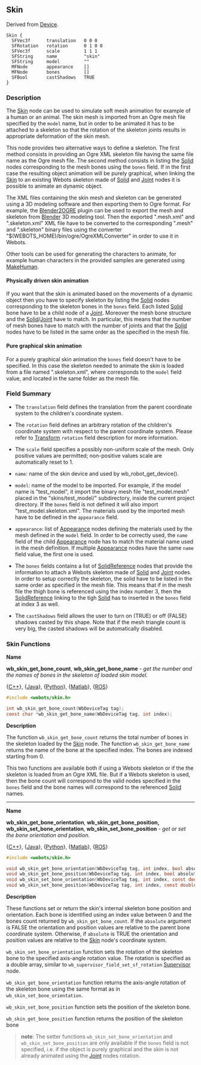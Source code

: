 ## Skin

Derived from [Device](device.md).

```
Skin {
  SFVec3f      translation   0 0 0
  SFRotation   rotation      0 1 0 0
  SFVec3f      scale         1 1 1
  SFString     name          "skin"
  SFString     model         ""
  MFNode       appearance    []
  MFNode       bones         []
  SFBool       castShadows   TRUE
}
```

### Description

The [Skin](#skin) node can be used to simulate soft mesh animation for example of a human or an animal.
The skin mesh is imported from an Ogre mesh file specified by the `model` name,
but in order to be animated it has to be attached to a skeleton so that the rotation of the skeleton joints results in appropriate deformation of the skin mesh.

This node provides two alternative ways to define a skeleton.
The first method consists in providing an Ogre XML skeleton file having the same file name as the Ogre mesh file.
The second method consists in listing the [Solid](#solid.md) nodes corresponding to the mesh bones using the `bones` field.
If in the first case the resulting object animation will be purely graphical, when linking the [Skin](#skin) to an existing Webots skeleton made of [Solid](#solid.md) and [Joint](#joint.md) nodes it is possible to animate an dynamic object.

The XML files containing the skin mesh and skeleton can be generated using a 3D modeling software and then exporting them to Ogre format.
For example, the [Blender2OGRE](https://bitbucket.org/iboshkov/blender2ogre) plugin can be used to export the mesh and skeleton from [Blender](https://www.blender.org/) 3D modeling tool.
Then the exported ".mesh.xml" and ".skeleton.xml" XML file have to be converted to the corresponding ".mesh" and ".skeleton" binary files using the converter "$(WEBOTS\_HOME)/bin/ogre/OgreXMLConverter" in order to use it in Webots.

Other tools can be used for generating the characters to animate, for example human characters in the provided samples are generated using [MakeHuman](http://www.makehuman.org/).

#### Physically driven skin animation

If you want that the skin is animated based on the movements of a dynamic object then you have to specify skeleton by listing the [Solid](#solid.md) nodes corresponding to the skeleton bones in the `bones` field.
Each listed [Solid](#solid.md) bone have to be a child node of a [Joint](#joint.md).
Moreover the mesh bone structure and the [Solid](#solid.md)/[Joint](#joint.md) have to match.
In particular, this means that the number of mesh bones have to match with the number of joints and
that the [Solid](#solid.md) nodes have to be listed in the same order as the specified in the mesh file.

#### Pure graphical skin animation

For a purely graphical skin animation the `bones` field doesn't have to be specified.
In this case the skeleton needed to animate the skin is loaded from a file named "<modelName>.skeleton.xml", where <modelName> corresponds to the `model` field value, and located in the same folder as the mesh file.

### Field Summary

- The `translation` field defines the translation from the parent coordinate system to the children's coordinate system.

- The `rotation` field defines an arbitrary rotation of the children's coordinate system with respect to the parent coordinate system.
Please refer to [Transform](#transform.md) `rotation` field description for more information.

- The `scale` field specifies a possibly non-uniform scale of the mesh. Only positive values are permitted; non-positive values scale are automatically reset to 1.

- `name`: name of the skin device and used by wb_robot_get_device().

- `model`: name of the model to be imported.
For example, if the model name is "test_model", it import the binary mesh file "test_model.mesh" placed in the "skins/test_model/" subdirectory, inside the current project directory. If the `bones` field is not defined it will also import "test_model.skeleton.xml".
The materials used by the imported mesh have to be defined in the `appearance` field.

- `appearance`: list of [Appearance](#appearance.md) nodes defining the materials used by the mesh defined in the `model` field.
In order to be correctly used, the `name` field of the child [Appearance](#appearance.md) node has to match the material name used in the mesh definition.
If multiple [Appearance](#appearance.md) nodes have the same `name` field value, the first one is used.

- The `bones` fields contains a list of [SolidReference](#solidreference.md) nodes that provide the information to attach a Webots skeleton made of [Solid](#solid.md) and [Joint](#joint.md) nodes.
In order to setup correctly the skeleton, the solid have to be listed in the same order as specified in the mesh file.
This means that if in the mesh file the thigh bone is referenced using the index number 3, then the [SolidReference](#solidreference.md) linking to the tigh [Solid](#solid.md) has to inserted in the `bones` field at index 3 as well.

- The `castShadows` field allows the user to turn on (TRUE) or off (FALSE) shadows casted by this shape. Note that if the mesh triangle count is very big, the casted shadows will be automatically disabled.

### Skin Functions

**Name**

**wb\_skin\_get\_bone\_count**, **wb\_skin\_get\_bone\_name** - *get the number and the names of bones in the skeleton of loaded skin model.*

{[C++](cpp-api.md#cpp_skin)}, {[Java](java-api.md#java_skin)}, {[Python](python-api.md#python_skin)}, {[Matlab](matlab-api.md#matlab_skin)}, {[ROS](ros-api.md)}

``` c
#include <webots/skin.h>

int wb_skin_get_bone_count(WbDeviceTag tag);
const char *wb_skin_get_bone_name(WbDeviceTag tag, int index);
```

**Description**

The function `wb_skin_get_bone_count` returns the total number of bones in the skeleton loaded by the [Skin](#skin) node.
The function `wb_skin_get_bone_name` returns the name of the bone at the specified index.
The bones are indexed starting from 0.

This two functions are available both if using a Webots skeleton or if the the skeleton is loaded from an Ogre XML file.
But if a Webots skeleton is used, then the bone count will correspond to the valid nodes specified in the `bones` field and the bone names will correspond to the referenced [Solid](#solid.md) names.

---

**Name**

**wb\_skin\_get\_bone\_orientation**, **wb\_skin\_get\_bone\_position,
  wb\_skin\_set\_bone\_orientation**, **wb\_skin\_set\_bone\_position** - *get or set the bone orientation and position.*

{[C++](cpp-api.md#cpp_skin)}, {[Java](java-api.md#java_skin)}, {[Python](python-api.md#python_skin)}, {[Matlab](matlab-api.md#matlab_skin)}, {[ROS](ros-api.md)}

``` c
#include <webots/skin.h>

void wb_skin_get_bone_orientation(WbDeviceTag tag, int index, bool absolute);
void wb_skin_get_bone_position(WbDeviceTag tag, int index, bool absolute);
void wb_skin_set_bone_orientation(WbDeviceTag tag, int index, const double rotation[4], bool absolute);
void wb_skin_set_bone_position(WbDeviceTag tag, int index, const double position[3], bool absolute);
```

**Description**

These functions set or return the skin's internal skeleton bone position and orientation.
Each bone is identified using an index value between 0 and the bones count returned by `wb_skin_get_bone_count`.
If the `absolute` argument is FALSE the orientation and position values are relative to the parent bone coordinate system.
Otherwise, if `absolute` is TRUE the orientation and position values are relative to the [Skin](#skin.md) node's coordinate system.

`wb_skin_set_bone_orientation` function sets the rotation of the skeleton bone to the specified axis-angle rotation value.
The rotation is specified as a double array, similar to `wb_supervisor_field_set_sf_rotation` [Supervisor](#supervisor.md) node.

`wb_skin_get_bone_orientation` function returns the axis-angle rotation of the skeleton bone
using the same format as in `wb_skin_set_bone_orientation`.

`wb_skin_set_bone_position` function sets the position of the skeleton bone.

`wb_skin_get_bone_position` function returns the position of the skeleton bone

> **note**:
The setter functions `wb_skin_set_bone_orientation` and `wb_skin_set_bone_position` are only available
if the `bones` field is not specified, i.e. if the object is purely graphical and the skin is not already
animated using the [Joint](#joint.md) nodes rotation.
